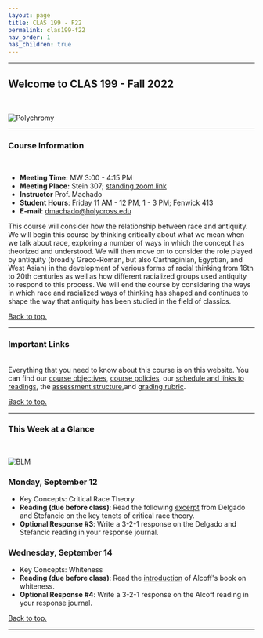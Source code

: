 ```yaml
---
layout: page
title: CLAS 199 - F22
permalink: clas199-f22
nav_order: 1
has_children: true
---
```

***

## Welcome to CLAS 199 - Fall 2022
&nbsp;

![Polychromy](https://www.famsf.org/sites/default/files/styles/preview_1400px/public/gic-selection-for-web-2_0.jpg?itok=y7d6KIBs)

***

### Course Information
&nbsp;  
- **Meeting Time:** MW 3:00 - 4:15 PM
- **Meeting Place:** Stein 307; [standing zoom link](https://holycross.zoom.us/j/99485066655)
- **Instructor** Prof. Machado
- **Student Hours**: Friday 11 AM - 12 PM, 1 - 3 PM; Fenwick 413
- **E-mail**: dmachado@holycross.edu

This course will consider how the relationship between race and antiquity. We will begin this course by thinking critically about what we mean when we talk about race, exploring a number of ways in which the concept has theorized and understood. We will then move on to consider the role played by antiquity (broadly Greco-Roman, but also Carthaginian, Egyptian, and West Asian) in the development of various forms of racial thinking from 16th to 20th centuries as well as how different racialized groups used antiquity to respond to this process. We will end the course by considering the ways in which race and racialized ways of thinking has shaped and continues to shape the way that antiquity has been studied in the field of classics.

[Back to top.](#top)

***

### Important Links
&nbsp;  
Everything that you need to know about this course is on this website. You can find our [course objectives](https://dominicmachado.github.io/course-objectives-clas199-f22), [course policies](https://dominicmachado.github.io/course-policies-clas199-f22), our [schedule and links to readings](https://dominicmachado.github.io/schedule-clas199-f22), the [assessment structure](https://dominicmachado.github.io/assessment-clas199-f22),and [grading rubric](https://dominicmachado.github.io/specification-grading-clas199-f22).

[Back to top.](#top)

***

### This Week at a Glance
&nbsp;  

![BLM](https://3.bp.blogspot.com/-1PUcMW08iao/VwCRmm21oLI/AAAAAAAAAtQ/IhYcWjlPnu8V-_XegU1b3tBUZbH2pK3KA/s1600/Herakles%2Band%2BBusiris%2BCaeretan%2Bhydria%2B2.jpg)

### Monday, September 12 
- Key Concepts: Critical Race Theory
- **Reading (due before class)**: Read the following [excerpt](https://drive.google.com/file/d/1Hix2-2TwHr7Unk0Pd02Im6E-iGy_lq13/view?usp=sharing) from Delgado and Stefancic on the key tenets of critical race theory.
- **Optional Response #3**: Write a 3-2-1 response on the Delgado and Stefancic reading in your response journal.

### Wednesday, September 14 
- Key Concepts: Whiteness
- **Reading (due before class)**: Read the [introduction](https://drive.google.com/file/d/1lm8d4Vpnded7eNV_hLoOQK9A69Ga2nob/view?usp=sharing) of Alcoff's book on whiteness.
- **Optional Response #4**: Write a 3-2-1 response on the Alcoff reading in your response journal.


[Back to top.](#top)

***
